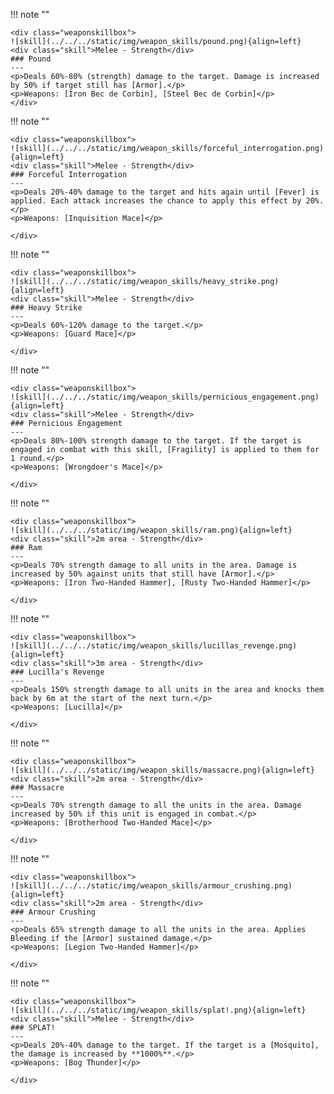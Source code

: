 !!! note ""

    <div class="weaponskillbox">
    ![skill](../../../static/img/weapon_skills/pound.png){align=left}
    <div class="skill">Melee - Strength</div>
    ### Pound
    ---
    <p>Deals 60%-80% (strength) damage to the target. Damage is increased by 50% if target still has [Armor].</p>
    <p>Weapons: [Iron Bec de Corbin], [Steel Bec de Corbin]</p>
    </div>

!!! note ""

    <div class="weaponskillbox">
    ![skill](../../../static/img/weapon_skills/forceful_interrogation.png){align=left}
    <div class="skill">Melee - Strength</div>
    ### Forceful Interrogation
    ---
    <p>Deals 20%-40% damage to the target and hits again until [Fever] is applied. Each attack increases the chance to apply this effect by 20%.</p>
    <p>Weapons: [Inquisition Mace]</p>

    </div>

!!! note ""

    <div class="weaponskillbox">
    ![skill](../../../static/img/weapon_skills/heavy_strike.png){align=left}
    <div class="skill">Melee - Strength</div>
    ### Heavy Strike
    ---
    <p>Deals 60%-120% damage to the target.</p>
    <p>Weapons: [Guard Mace]</p>

    </div>

!!! note ""

    <div class="weaponskillbox">
    ![skill](../../../static/img/weapon_skills/pernicious_engagement.png){align=left}
    <div class="skill">Melee - Strength</div>
    ### Pernicious Engagement
    ---
    <p>Deals 80%-100% strength damage to the target. If the target is engaged in combat with this skill, [Fragility] is applied to them for 1 round.</p>
    <p>Weapons: [Wrongdoer's Mace]</p>

    </div>

!!! note ""

    <div class="weaponskillbox">
    ![skill](../../../static/img/weapon_skills/ram.png){align=left}
    <div class="skill">2m area - Strength</div>
    ### Ram
    ---
    <p>Deals 70% strength damage to all units in the area. Damage is increased by 50% against units that still have [Armor].</p>
    <p>Weapons: [Iron Two-Handed Hammer], [Rusty Two-Handed Hammer]</p>

    </div>

!!! note ""

    <div class="weaponskillbox">
    ![skill](../../../static/img/weapon_skills/lucillas_revenge.png){align=left}
    <div class="skill">3m area - Strength</div>
    ### Lucilla's Revenge
    ---
    <p>Deals 150% strength damage to all units in the area and knocks them back by 6m at the start of the next turn.</p>
    <p>Weapons: [Lucilla]</p>

    </div>

!!! note ""

    <div class="weaponskillbox">
    ![skill](../../../static/img/weapon_skills/massacre.png){align=left}
    <div class="skill">2m area - Strength</div>
    ### Massacre
    ---
    <p>Deals 70% strength damage to all the units in the area. Damage increased by 50% if this unit is engaged in combat.</p>
    <p>Weapons: [Brotherhood Two-Handed Mace]</p>

    </div>

!!! note ""

    <div class="weaponskillbox">
    ![skill](../../../static/img/weapon_skills/armour_crushing.png){align=left}
    <div class="skill">2m area - Strength</div>
    ### Armour Crushing
    ---
    <p>Deals 65% strength damage to all the units in the area. Applies Bleeding if the [Armor] sustained damage.</p>
    <p>Weapons: [Legion Two-Handed Hammer]</p>

    </div>

!!! note ""

    <div class="weaponskillbox">
    ![skill](../../../static/img/weapon_skills/splat!.png){align=left}
    <div class="skill">Melee - Strength</div>
    ### SPLAT!
    ---
    <p>Deals 20%-40% damage to the target. If the target is a [Mosquito], the damage is increased by **1000%**.</p>
    <p>Weapons: [Bog Thunder]</p>

    </div>
